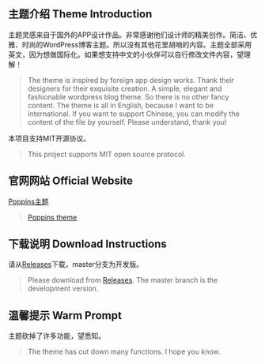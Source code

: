 ## 主题介绍 Theme Introduction

主题灵感来自于国外的APP设计作品。非常感谢他们设计师的精美创作。简洁、优雅、时尚的WordPress博客主题。所以没有其他花里胡哨的内容。主题全部采用英文，因为想做国际化。如果想支持中文的小伙伴可以自行修改文件内容，望理解！

> The theme is inspired by foreign app design works. Thank their designers for their exquisite creation. A simple, elegant and fashionable wordpress blog theme. So there is no other fancy content. The theme is all in English, because I want to be international. If you want to support Chinese, you can modify the content of the file by yourself. Please understand, thank you!

本项目支持MIT开源协议。

> This project supports MIT open source protocol.

## 官网网站 Official Website

[Poppins主题](https://www.poppins.cn)

> [Poppins theme](https://www.poppins.cn)

## 下载说明 Download Instructions

请从[Releases](../../releases)下载，master分支为开发版。

> Please download from [Releases](../../releases). The master branch is the development version. 

## 温馨提示 Warm Prompt

主题砍掉了许多功能，望悉知。

> The theme has cut down many functions. I hope you know.